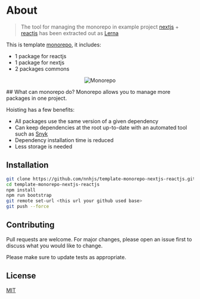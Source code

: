 # About
> The tool for managing the monorepo in example project [nextjs](https://nextjs.org/) + [reactjs](https://reactjs.org/) has been extracted out as [Lerna](https://github.com/lerna/lerna)

This is template [monorepo](https://github.com/babel/babel/blob/master/doc/design/monorepo.md), it includes:

- 1 package for reactjs
- 1 package for nextjs
- 2 packages commons
<p align="center">
  <img align="center" src="https://user-images.githubusercontent.com/52577080/173622679-2ee147bb-d5c6-4219-a707-38336ab4b028.png" alt="Monorepo" />
</p>
## What can monorepo do?
Monorepo allows you to manage more packages in one project. 

Hoisting has a few benefits:

- All packages use the same version of a given dependency
- Can keep dependencies at the root up-to-date with an automated tool such as [Snyk](https://snyk.io/)
- Dependency installation time is reduced
- Less storage is needed

## Installation

```bash
git clone https://github.com/nnhjs/template-monorepo-nextjs-reactjs.git
cd template-monorepo-nextjs-reactjs
npm install 
npm run bootstrap
git remote set-url <this url your github used base>
git push --force
```

## Contributing
Pull requests are welcome. For major changes, please open an issue first to discuss what you would like to change.

Please make sure to update tests as appropriate.

## License
[MIT](https://choosealicense.com/licenses/mit/)